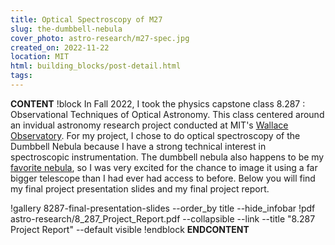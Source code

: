 ```yaml
---
title: Optical Spectroscopy of M27
slug: the-dumbbell-nebula
cover_photo: astro-research/m27-spec.jpg
created_on: 2022-11-22
location: MIT
html: building_blocks/post-detail.html
tags:
---
```

__CONTENT__
!block
In Fall 2022, I took the physics capstone class 8.287 : Observational Techniques of Optical Astronomy. This class centered around an invidual astronomy research project conducted at MIT's [Wallace Observatory](https://web.mit.edu/wallace/). For my project, I chose to do optical spectroscopy of the Dumbbell Nebula because I have a strong technical interest in spectroscopic instrumentation. The dumbbell nebula also happens to be my [favorite nebula](https://www.dahlia.is/lost-in-space#&gid=1&pid=11), so I was very excited for the chance to image it using a far bigger telescope than I had ever had access to before. Below you will find my final project presentation slides and my final project report. 

!gallery 8287-final-presentation-slides --order_by title --hide_infobar
!pdf astro-research/8_287_Project_Report.pdf  --collapsible --link --title "8.287 Project Report" --default visible
!endblock
__ENDCONTENT__

